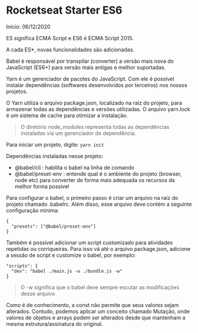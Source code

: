 # Rocketseat Starter ES6
Início: 06/12/2020

ES significa ECMA Script e ES6 é ECMA Script 2015.

A cada ES*, novas funcionalidades são adicionadas.

Babel é responsável por transpilar (converter) a versão mais nova do JavaScript (ES6+) para versão mais antigas e melhor suportadas.

Yarn é um gerenciador de pacotes do JavaScript. Com ele é possível instalar dependências (softwares desenvolvidos por terceiros) nos nossos projetos.

O Yarn utiliza o arquivo package.json, localizado na raiz do projeto, para armazenar todas as dependências e versões utilizadas. O arquivo yarn.lock é um sistema de cache para otimizar a instalação.

> O diretório node_modules representa todas as dependências instaladas via um gerenciador de dependência.

Para iniciar um projeto, digite:
```yarn init```

Dependências instaladas nesse projeto:
- @babel/cli : habilita o babel na linha de comando
- @babel/preset-env : entende qual é o ambiente do projeto (browser, node etc) para converter de forma mais adequada os recursos da melhor forma possível

Para configurar o babel, o primeiro passo é criar um arquivo na raíz do projeto chamado .babelrc. Além disso, esse arquivo deve contém a seguinte configuração mínima:
```
{
  "presets": ["@babel/preset-env"]
}
```

Também é possível adicionar um script customizado para atividades repetidas ou corriqueiras. Para isso vá até o arquivo package.json, adicione a sessão de script e customize o babel, por exemplo:
```
"scripts": {
  "dev": "babel ./main.js -o ./bundle.js -w"
}
```
> O -w significa que o babel deve sempre escutar as modificações desse arquivo

Como é de conhecimento, a const não permite que seus valores sejam alterados. Contudo, podemos aplicar um conceito chamado Mutação, onde valores de objetos e arrays podem ser alterados desde que mantenham a mesma estrutura/assinatura do original.